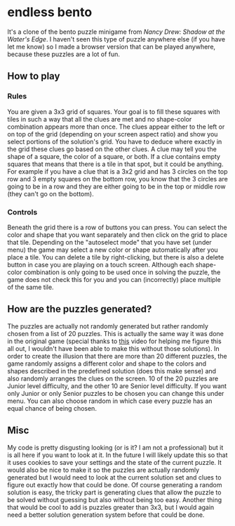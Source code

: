 # endless bento
It's a clone of the bento puzzle minigame from *Nancy Drew: Shadow at the Water's Edge*. I haven't seen this type of puzzle anywhere else (if you have let me know) so I made a browser version that can be played anywhere, because these puzzles are a lot of fun.

## How to play
### Rules
You are given a 3x3 grid of squares. Your goal is to fill these squares with tiles in such a way that all the clues are met and no shape-color combination appears more than once. The clues appear either to the left or on top of the grid (depending on your screen aspect ratio) and show you select portions of the solution's grid. You have to deduce where exactly in the grid these clues go based on the other clues. A clue may tell you the shape of a square, the color of a square, or both. If a clue contains empty squares that means that there is a tile in that spot, but it could be anything. For example if you have a clue that is a 3x2 grid and has 3 circles on the top row and 3 empty squares on the bottom row, you know that the 3 circles are going to be in a row and they are either going to be in the top or middle row (they can't go on the bottom).

### Controls
Beneath the grid there is a row of buttons you can press. You can select the color and shape that you want separately and then click on the grid to place that tile. Depending on the "autoselect mode" that you have set (under menu) the game may select a new color or shape automatically after you place a tile. You can delete a tile by right-clicking, but there is also a delete button in case you are playing on a touch screen. Although each shape-color combination is only going to be used once in solving the puzzle, the game does not check this for you and you can (incorrectly) place multiple of the same tile.

## How are the puzzles generated?
The puzzles are actually not randomly generated but rather randomly chosen from a list of 20 puzzles. This is actually the same way it was done in the original game (special thanks to [this](https://www.youtube.com/watch?v=MdZdbBqDUuM) video for helping me figure this all out, I wouldn't have been able to make this without those solutions). In order to create the illusion that there are more than 20 different puzzles, the game randomly assigns a different color and shape to the colors and shapes described in the predefined solution (does this make sense) and also randomly arranges the clues on the screen. 10 of the 20 puzzles are Junior level difficulty, and the other 10 are Senior level difficulty. If you want only Junior or only Senior puzzles to be chosen you can change this under menu. You can also choose random in which case every puzzle has an equal chance of being chosen.

## Misc
My code is pretty disgusting looking (or is it? I am not a professional) but it is all here if you want to look at it. In the future I will likely update this so that it uses cookies to save your settings and the state of the current puzzle. It would also be nice to make it so the puzzles are actually randomly generated but I would need to look at the current solution set and clues to figure out exactly how that could be done. Of course generating a random solution is easy, the tricky part is generating clues that allow the puzzle to be solved without guessing but also without being too easy. Another thing that would be cool to add is puzzles greater than 3x3, but I would again need a better solution generation system before that could be done.
